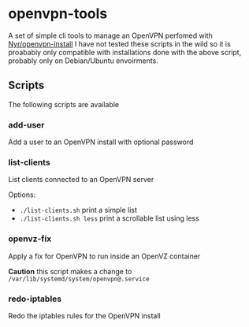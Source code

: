 # openvpn-tools
A set of simple cli tools to manage an OpenVPN perfomed with [Nyr/openvpn-install](https://github.com/Nyr/openvpn-install)
I have not tested these scripts in the wild so it is proabably only compatible with installations done with the above script, probably only on Debian/Ubuntu envoirments.

## Scripts
The following scripts are available

### add-user
Add a user to an OpenVPN install with optional password

### list-clients
List clients connected to an OpenVPN server

Options:
* `./list-clients.sh` print a simple list
* `./list-clients.sh less` print a scrollable list using less

### openvz-fix
Apply a fix for OpenVPN to run inside an OpenVZ container

**Caution** this script makes a change to `/var/lib/systemd/system/openvpn@.service`

### redo-iptables
Redo the iptables rules for the OpenVPN install



